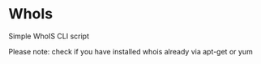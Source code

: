 # WhoIs
Simple WhoIS CLI script

Please note: check if you have installed whois already via apt-get or yum
